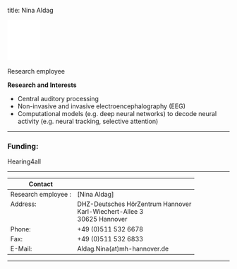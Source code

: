 title: Nina Aldag 


![Nina Aldag](blank.jpg)


Research employee	


**Research and Interests**

* Central auditory processing
* Non-invasive and invasive electroencephalography (EEG)
* Computational models (e.g. deep neural networks) to decode neural activity (e.g. neural tracking, selective attention)

---

### Funding:

Hearing4all



---

| Contact                 |                            |
| ------------------------|--------------------------- |
| Research employee	:<br>          | [Nina Aldag] |
| Address: <br><br><br>   | DHZ-Deutsches HörZentrum Hannover<br> Karl-Wiechert-Allee 3 <br> 30625 Hannover |
| Phone:                  | +49 (0)511 532 6678 |
| Fax:                    | +49 (0)511 532 6833 |
| E-Mail:                 |Aldag.Nina(at)mh-hannover.de|

---
    
